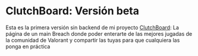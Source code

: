 # ClutchBoard: Versión beta

Esta es la primera versión sin backend de mi proyecto [ClutchBoard](https://github.com/damicym/ClutchBoard): La página de un main Breach donde poder enterarte de las mejores jugadas de la comunidad de Valorant y compartir las tuyas para que cualquiera las ponga en práctica
